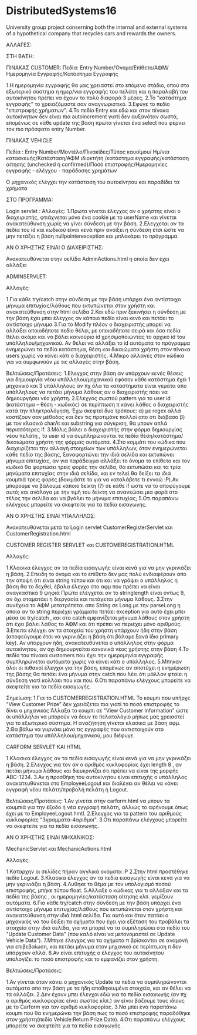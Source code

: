 # DistributedSystems16
University group project conserning both the internal and external systems of a hypothetical company that recycles cars and rewards the owners.

ΑΛΛΑΓΕΣ:


ΣΤΗ ΒΑΣΗ:

ΠΙΝΑΚΑΣ CUSTOMER:
Πεδία: Εntry Number/Όνομα/Επίθετο/ΑΦΜ/Ημερομηνία Εγγραφής/Κατάστημα Εγγραφής

1.Η ημερομηνία εγγραφής θα μας χρειαστεί στο επόμενο στάδιο, οπού στο εξωτερικό σύστημα η ημερ/νια εγγραφής του πελάτη και η παραλαβή του αυτοκίνητου πρέπει να έχουν το πολύ διαφορά 3 μέρες.
2.Το "κατάστημα εγγραφής" το χρειαζόμαστε σαν αναγνωριστικό.
3.Εφυγε το πεδίο "επιστροφής χρήματων".
4.To πεδίο Εntry και εδώ και στον πίνακα αυτοκίνητων δεν είναι πια autoincrement γιατί δεν αυξανόταν σωστά, επομένως σε κάθε update της
βάση πρώτα γίνεται ένα select που φέρνει τον πιο πρόσφατο entry Number.

ΠΙΝΑΚΑΣ VEHICLE 

Πεδία : Entry Number/Μοντέλο/Πινακίδες/Τύπος καυσίμου/ Ημ/νια κατασκευής/Κατάσταση/ΑΦΜ ιδιοκτήτη
/κατάστημα εγγραφής/κατάσταση αίτησης (unchecked ή confirmed)/Ποσό επιστροφής/Ημερομηνίες εγγραφής – ελέγχου - παράδοσης χρημάτων

Ο μηχανικός ελέγχει την κατάσταση του αυτοκίνητου και παραδίδει τα χρήματα

ΣΤΟ ΠΡΟΓΡΑΜΜΑ:
 
Login servlet :
Αλλαγές:
1.Πρωτα γίνεται  έλεγχος αν ο χρήστης είναι ο διαχειριστής, φτιάχνεται μόνο ένα cookie με το userName και γίνεται ανακατεύθυνση 
χωρίς να γίνει σύνδεση με την βάση.
2.Ελεγχεται αν τα πεδία του id και κωδικού είναι κενά πριν ανοίξει η σύνδεση έτσι ώστε να μην πετάξει η βάση nullpointerexception 
και μπλοκάρει το πρόγραμμα.

AN O ΧΡΗΣΤΗΣ ΕΙΝΑΙ Ο ΔΙΑΧΕΙΡΙΣΤΗΣ:

Ανακατευθύνεται στην σελίδα AdminActions.html η οποία δεν έχει αλλάξει 

ADMINSERVLET:

Αλλαγές: 

1.Για κάθε try/catch στην σύνδεση με την βάση υπάρχει ένα αντίστοιχο μήνυμα επιτυχίας/λάθους που εκτυπώνεται
στον χρήστη και ανακατεύθυνση στην html σελίδα
2.Και εδώ πριν ξεκινήσει η σύνδεση με την βάση έχει μπει έλεγχος αν κάποιο πεδίο είναι κενό και πετάει το αντίστοιχο μήνυμα
3.Για το Modify πλέον ο διαχειριστής μπορεί να αλλάξει οποιοδήποτε πεδίο θέλει, με οποιαδήποτε σειρά και
όσα πεδία θέλει ακόμα και να βάλει καινούριο id χρησιμοποιώντας το αρχικό id του υπάλληλου/μηχανικού.
Αν θέλει να αλλάξει το id αυτόματα το πρόγραμμα ενημερώνει τα πεδία κατάστημα, θέση και δικαιώματα χρήστη στον πίνακα users
χωρίς να κάνει κάτι ο διαχειριστής.
4.Μικρο αλλαγές στον κώδικα για να συμφωνούν με τις αλλαγές στην βάση.


Βελτιώσεις/Προτάσεις:
1.Ελεγχος στην βάση αν υπάρχουν κενές θέσεις για δημιουργία νέου υπάλληλου/μηχανικού
εφόσον κάθε κατάστημα έχει 1 μηχανικό και 3 υπάλληλους αν πχ όλα τα καταστήματα είναι γεμάτα απο υπάλληλους να πετάει μήνυμα λάθους αν ο 
διαχειριστής πάει να δημιουργήσει νέο χρήστη.
2.Ελεχγος σωστού pattern για το user id  (κατάστημα – θέση - κωδικός) σε περίπτωση π κάνει λάθος ο διαχειριστής κατά την
πληκτρολόγηση. Έχω σκεφτεί δυο τρόπους: α) με regex αλλά κοστίζουν σαν μέθοδος και δεν τις προτιμάνε πολλοί απο ότι διάβασα
β) με τον κλασικό charAt και substring για σύγκριση, θα μπουν απλά περισσότερες if.
3.Μόλις βάλει ο διαχειριστής στην φόρμα δημιουργίας νέου πελάτη , το user id να συμπληρώνονται τα πεδία θέση/κατάστημα/δικαιώματα χρήστη της φόρμας αυτόματα.
4.Στο κομμάτι του κώδικα που διαχειρίζεται την αλλαγή στοιχείων των υπάλληλων, όταν ενημερώνεται κάθε πεδίο της βάσης, ξαναφορτώνει την ιδιά σελίδα 
και εκτυπώνει μήνυμα επιτυχίας, αν για παράδειγμα  αλλάξει το όνομα  το επίθετο και τον κωδικό θα φορτώσει τρεις φορές την σελίδα, θα εκτυπώσει και τα τρία μηνύματα
επιτυχίας στην ιδιά σελίδα, και εν τελεί θα δείξει τα ιδιά κουμπιά τρεις φορές (δοκιμάστε το για να καταλάβετε τι εννοώ :P).Αν μπορούμε να βάλουμε κάποιο δείκτη (?) σε κάθε if
ώστε να το αποφύγουμε αυτό; και ανάλογα με την τιμή του δείκτη να ανανεώσει μια φορά στο τέλος την σελίδα και να βγάλει το μήνυμα επιτυχίας;
5.Οτι παραπάνω  ελέγχους μπορείτε να σκεφτείτε για τα πεδία εισαγωγής.
 

ΑΝ Ο ΧΡΗΣΤΗΣ ΕΙΝΑΙ ΥΠΑΛΛΗΛΟΣ:

Ανακατευθύνεται μετά το Login servlet CustomerRegisterServlet και CustomerRegistration.html

CUSTOMER REGISTER SERVLET και CUSTOMEREGISTRATION.HTML

Αλλαγές:

1.Κλασικα έλεγχος αν τα πεδία εισαγωγής είναι κενά για να μην γκρινιάζει η βάση.
2.Επειδη το όνομα και το επίθετο δεν μας πολύ ενδιαφέρουν απο την άποψη ότι είναι string τύπου και ότι και να γράψει ο
υπάλληλος η βάση θα το δεχθεί, έβαλα έλεγχο στο αφμ που πρέπει να είναι αναγκαστικά 9 ψηφιά
Πρώτα ελέγχεται αν το stringlength είναι όντως 9, αν όχι σταματάει η διεργασία και πετάγεται μήνυμα λάθους.
3.Στην συνέχεια το ΑΦΜ μετατρέπεται απο String σε Long με την parseLong η οποία αν το string περιέχει γράμματα πετάει exception για αυτό
έχει μπει μέσα σε try/catch , και στο catch εμφανίζεται μήνυμα λάθους στον χρήστη ότι έχει βάλει λάθος το ΑΦΜ και ότι πρέπει να περιέχει μόνο αριθμούς.
3.Επειτα ελέγχει αν τα στοιχεία του χρήστη υπάρχουν ήδη στην βάση (αποφεύγουμε έτσι να γκρινιάζει η βάση ότι βάλαμε ξανά ίδιο primary key).
Αν υπάρχουν ήδη, ανακατευθύνεται ο υπάλληλος στην φόρμα αυτοκίνητου, αν όχι δημιουργείται κανονικά νέος χρήστης στην βάση
4.Το πεδίο του πίνακα customers που έχει την ημερομηνία εγγραφής συμπληρώνεται αυτόματα χωρίς να κάνει κάτι ο υπάλληλος.
5.Μπηκαν όλοι οι πιθανοί έλεγχοι για την βάση, επομένως αν αποτύχει η ενημέρωση της βάσης θα πετάει ένα μήνυμα στην catch που λέει ότι μάλλον φταίει η σύνδεση
γιατί κολλάει που και που.
6.Οτι παραπάνω  ελέγχους μπορείτε να σκεφτείτε για τα πεδία εισαγωγής.

Σημείωση:
1.Για το CUSTOMERREGISTRATION.HTML Το κουμπι που υπήρχε "View Customer Prize" δεν χρειάζεται πια γιατί το ποσό επιστροφής το δίνει ο μηχανικός
Άλλαξα το κουμπι σε "View Customer Information" ώστε οι υπάλληλοι να μπορούν να δουν το πελατολόγιο μήπως μας χρειαστεί για το εξωτερικό σύστημα.
Η αναζήτηση γίνεται κλασικά με βάση αφμ.
2.Θα βάλω να γυρνάει μόνο τις εγγραφές που αντιστοιχούν στο κατάστημα του υπάλληλου/μηχανικού, μου διέφυγε.


CARFORM SERVLET ΚΑΙ HTML

1.Κλασικα έλεγχος αν τα πεδία εισαγωγής είναι κενά για να μην γκρινιάζει η βάση.
2.Ελεγχος για τον αν ο αριθμός κυκλοφορίας έχει length 8 , αν πετάει μήνυμα λάθους και διευκρινίζει ότι πρέπει να είναι της μορφής ABC-1234.
3.Αν η προσθήκη του αυτοκίνητου είναι επιτυχής ο υπάλληλος ανακατευθύνεται στο EmployeeLogout και διαλέγει αν θέλει να κάνει εγγραφή νέου πελάτη/προβολή πελάτη ή Logout.


Βελτιώσεις/Προτάσεις:
1.Αν γίνεται στην carform.html να μπουν τα κουμπιά για την έξοδο ή νέα εγγραφή πελάτη, αλλιώς το αφήνουμε όπως έχει με το EmployeeLogout.hmtl.
2.Ελεγχος για το pattern του αριθμούς κυκλοφορίας "3γραμματα-4αριθμοι".
3.Οτι παραπάνω  ελέγχους μπορείτε να σκεφτείτε για τα πεδία εισαγωγής.


ΑΝ Ο ΧΡΗΣΤΗΣ ΕΙΝΑΙ ΜΗΧΑΝΙΚΟΣ:

MechanicServlet και MechanicActions.html

Αλλαγές:

1.Καταρχην οι σελίδες πήραν αγγλικά ονόματα :P
2.Στην html προστέθηκε πεδίο Logout.
3.Κλασικα έλεγχος αν τα πεδία εισαγωγής είναι κενά για να μην γκρινιάζει η βάση.
4.Λυθηκε το θέμα με τον υπολογισμό ποσού επιστροφής, μπήκε τύπου float.
5.Αλλαξε ο κώδικας για τι αλλάξαν και τα πεδία της βάσης , οι ημερομηνίες/κατάσταση αίτησης κλπ. γεμίζουν αυτόματα.
6.Για κάθε try/catch στην σύνδεση με την βάση υπάρχει ένα αντίστοιχο μήνυμα επιτυχίας/λάθους που εκτυπώνεται
στον χρήστη και ανακατεύθυνση στην ιδιά html σελίδα. Για αυτό και όταν πατάει ο μηχανικός να του δείξει τα οχήματα που έχει για εξέταση
του προβάλει τα στοιχεία στην ιδιά σελίδα, για να μπορεί να τα συμπληρώσει στο πεδίο του "Update Customer Data" (που καλό είναι να μετονομαστεί σε Update Vehicle Data").
7.Μπηκε έλεγχος για τα οχήματα π βρίσκονται σε αναμονή για επιβεβαίωση, και πετάει μήνυμα στον μηχανικό σε περίπτωση π δεν υπάρχουν αλλά. 
8.Αν είναι επιτυχής ο έλεγχος του αυτοκίνητου υπολογίζει το ποσό επιστροφής και το εμφανίζει στον χρήστη.

Βελτιώσεις/Προτάσεις:

1.Αν γίνεται όταν κάνει ο μηχανικός Update τα πεδία να συμπληρώνονται αυτόματα απο την βάση με τα ήδη αποθηκευμένα στοιχεία, και αν θέλει να τα αλλάζει.
2.Δεν έχουν μπει έλεγχοι εδώ για τα πεδία εισαγωγής (αν πχ ο αριθμός κυκλοφορίας είναι σωστός κλπ.) αν είναι βάζουμε τους ιδίους με το Carform για τον αριθμό κυκλοφορίας.
3.Να μπει ένα παραπάνω κουμπι που θα ενημερώνει την βάση πως το ποσό επιστροφής παραδόθηκε στον χρήστη(πεδίο Vehicle:Return Prize Date).
4.Οτι παραπάνω  ελέγχους μπορείτε να σκεφτείτε για τα πεδία εισαγωγής.
